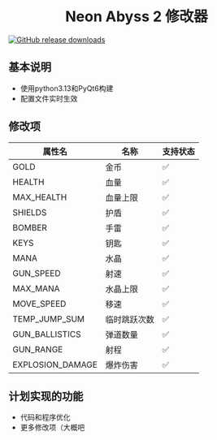 # <center> Neon Abyss 2 修改器

[![GitHub release downloads](https://img.shields.io/github/release/liuxuefeng1997/Nb2helper.svg?logo=github&style=flat-square)](https://github.com/liuxuefeng1997/Nb2helper/releases/latest)


## 基本说明
* 使用python3.13和PyQt6构建
* 配置文件实时生效
## 修改项
| 属性名             | 名称        | 支持状态  |
|-------------------|------------|----------|
| GOLD              | 金币        | ✅       |
| HEALTH            | 血量        | ✅       |
| MAX_HEALTH        | 血量上限     | ✅       |
| SHIELDS           | 护盾        | ✅       |
| BOMBER            | 手雷        | ✅       |
| KEYS              | 钥匙        | ✅       |
| MANA              | 水晶        | ✅       |
| GUN_SPEED         | 射速        | ✅       |
| MAX_MANA          | 水晶上限     | ✅       |
| MOVE_SPEED        | 移速        | ✅       |
| TEMP_JUMP_SUM     | 临时跳跃次数  | ✅       |
| GUN_BALLISTICS    | 弹道数量     | ✅       |
| GUN_RANGE         | 射程        | ✅       |
| EXPLOSION_DAMAGE  | 爆炸伤害     | ✅        |
## 计划实现的功能
* 代码和程序优化
* 更多修改项（大概吧
<br>
<br>
<br>
